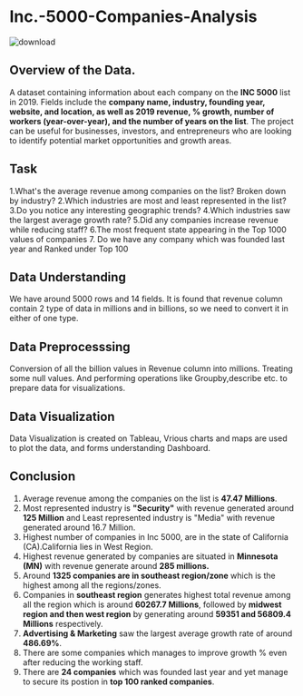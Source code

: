 # Inc.-5000-Companies-Analysis
![download](https://github.com/Darakshii/Inc.-5000-Companies-Analysis/assets/130299461/ab098982-19ce-4b12-87c2-2bd4a0d1abfb)

## Overview of the Data.
A dataset containing information about each company on the **INC 5000** list in 2019. Fields include the **company name, industry, founding year, website, and location, as well as 2019 revenue, % growth, number of workers (year-over-year), and the number of years on the list**.
The project can be useful for businesses, investors, and entrepreneurs who are looking to identify potential market opportunities and growth areas.

## Task
1.What's the average revenue among companies on the list? Broken down by industry?
2.Which industries are most and least represented in the list?
3.Do you notice any interesting geographic trends?
4.Which industries saw the largest average growth rate?
5.Did any companies increase revenue while reducing staff?
6.The most frequent state appearing in the Top 1000 values of companies 
7. Do we have any company which was founded last year and Ranked under Top 100 

## Data Understanding
We have around 5000 rows and 14 fields.
It is found that revenue column contain 2 type of data in millions and in billions, so we need to convert it in either of one type.

## Data Preprocesssing
Conversion of all the billion values in Revenue column into millions.
Treating some null values.
And performing operations like Groupby,describe etc. to prepare data for visualizations.

## Data Visualization
Data Visualization is created on Tableau, Vrious charts and maps are used to plot the data, and forms understanding Dashboard.

## Conclusion
1. Average revenue among the companies on the list is **47.47 Millions**.
2. Most represented industry is **"Security"** with revenue generated around **125 Million** and Least represented industry is "Media" with revenue generated around 16.7 Million.
3. Highest number of companies in Inc 5000, are in the state of California (CA).California lies in West Region.
4. Highest revenue generated by companies are situated in **Minnesota (MN)** with revenue generate around **285 millions.**
5. Around **1325 companies are in southeast region/zone** which is the highest among all the regions/zones.
6. Companies in **southeast region** generates highest total revenue among all the region which is around **60267.7 Millions**, followed by **midwest region and then west region** by generating around **59351 and 56809.4 Millions** respectively.
7. **Advertising & Marketing** saw the largest average growth rate of around **486.69%**.
8. There are some companies which manages to improve growth % even after reducing the working staff.
9. There are **24 companies** which was founded last year and yet manage to secure its postion in **top 100 ranked companies**.


